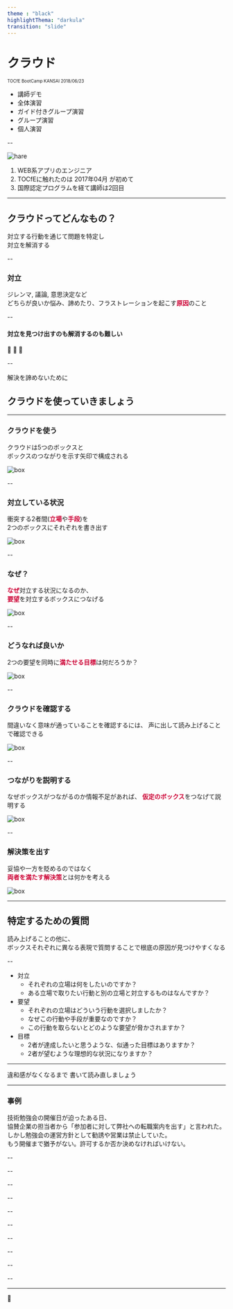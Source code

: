 ```yaml
---
theme : "black"
highlightThema: "darkula"
transition: "slide"
---
```


<!-- .slide: data-background-image="img/front_page.jpg" -->

# クラウド

<span style="font-size: 70%;">TOCfE BootCamp KANSAI 2018/06/23</span>

- 講師デモ <!-- .element: style="font-weight: 900;" -->
- 全体演習 <!-- .element: style="font-size: 70%;" -->
- ガイド付きグループ演習 <!-- .element: style="font-size: 70%;" -->
- グループ演習 <!-- .element: style="font-size: 70%;" -->
- 個人演習 <!-- .element: style="font-size: 70%;" -->

--

![hare](img/icon_20171009.jpg) <!-- .element height="10%" width="10%" align="left" -->

  1. WEB系アプリのエンジニア
  2. TOCfEに触れたのは 2017年04月 が初めて
  3. 国際認定プログラムを経て講師は2回目

---

## クラウドってどんなもの？

対立する行動を通じて問題を特定し  
対立を解消する <!-- .element: class="fragment fade-up" -->

--

### 対立

ジレンマ, 議論, 意思決定など  
どちらが良いか悩み、諦めたり、フラストレーションを起こす<span style="color: #c03; font-weight: 900;">原因</span>のこと

--

#### 対立を見つけ出すのも解消するのも難しい

🙈 🙉 🙊  <!-- .element: class="fragment" style="font-size: 200%;" -->  

--

解決を諦めないために

## クラウドを使っていきましょう

---

### クラウドを使う

クラウドは5つのボックスと  
ボックスのつながりを示す矢印で構成される

![box](img/blank_box.jpg) <!-- .element height="80%" width="80%" style="border: none;" -->

--

### 対立している状況

衝突する2者間(<span style="color: #c03; font-weight: 900;">立場</span>や<span style="color: #c03; font-weight: 900;">手段</span>)を  
2つのボックスにそれぞれを書き出す

![box](img/hightlight_right.jpg) <!-- .element height="80%" width="80%" style="border: none;" -->

--

### なぜ？

<span style="color: #c03; font-weight: 900;">なぜ</span>対立する状況になるのか、  
<span style="color: #c03; font-weight: 900;">要望</span>を対立するボックスにつなげる

![box](img/hightlight_center.jpg) <!-- .element height="80%" width="80%" style="border: none;" -->

--

### どうなれば良いか

2つの要望を同時に<span style="color: #c03; font-weight: 900;">満たせる目標</span>は何だろうか？

![box](img/hightlight_left.jpg) <!-- .element height="80%" width="80%" style="border: none;" -->

--

### クラウドを確認する

間違いなく意味が通っていることを確認するには、
声に出して読み上げることで確認できる

![box](img/finish.jpg) <!-- .element height="70%" width="70%" style="border: none;" -->

--

### つながりを説明する

なぜボックスがつながるのか情報不足があれば、
<span  style="color: #c03; font-weight: 900;">仮定のボックス</span>をつなげて説明する

![box](img/plus.jpg) <!-- .element height="80%" width="80%" style="border: none;" -->

--

### 解決策を出す

妥協や一方を貶めるのではなく  
<span  style="color: #c03; font-weight: 900;">両者を満たす解決策</span>とは何かを考える

![box](img/anser.jpg) <!-- .element height="80%" width="80%" style="border: none;" -->

---

## 特定するための質問

読み上げることの他に、  
ボックスそれぞれに異なる表現で質問することで根底の原因が見つけやすくなる

--

<!-- .slide: style="font-size: 90%;" -->

- 対立
  + それぞれの立場は何をしたいのですか？  <!-- .element: class="fragment" -->
  + ある立場で取りたい行動と別の立場と対立するものはなんですか？  <!-- .element: class="fragment" -->
- 要望
  + それぞれの立場はどういう行動を選択しましたか？  <!-- .element: class="fragment" -->
  + なぜこの行動や手段が重要なのですか？  <!-- .element: class="fragment" -->
  + この行動を取らないとどのような要望が脅かされますか？  <!-- .element: class="fragment" -->
- 目標
  + 2者が達成したいと思うような、似通った目標はありますか？  <!-- .element: class="fragment" -->
  + 2者が望むような理想的な状況になりますか？  <!-- .element: class="fragment" -->

---

違和感がなくなるまで
書いて読み直しましょう

---

<!-- .slide: style="text-align: left;" -->

### 事例

技術勉強会の開催日が迫ったある日、  
協賛企業の担当者から「参加者に対して弊社への転職案内を出す」と言われた。  
しかし勉強会の運営方針として勧誘や営業は禁止していた。  
もう開催まで猶予がない。許可するか否か決めなければいけない。

--

<!-- .slide: data-background-image="img/01_cloud.jpg" data-background-size="contain" -->

--

<!-- .slide: data-background-image="img/02_cloud.jpg" data-background-size="contain" -->

--

<!-- .slide: data-background-image="img/03_0_cloud.jpg" data-background-size="contain" -->

--

<!-- .slide: data-background-image="img/03_1_cloud.jpg" data-background-size="contain" -->

--

<!-- .slide: data-background-image="img/03_2_cloud.jpg" data-background-size="contain" -->

--

<!-- .slide: data-background-image="img/03_3_cloud.jpg" data-background-size="contain" -->

--

<!-- .slide: data-background-image="img/03_4_cloud.jpg" data-background-size="contain" -->

--

<!-- .slide: data-background-image="img/03_5_cloud.jpg" data-background-size="contain" -->

--

<!-- .slide: data-background-image="img/04_cloud.jpg" data-background-size="contain" -->

--

<!-- .slide: data-background-image="img/05_cloud.jpg" data-background-size="contain" -->

---

👼  <!-- .element: style="font-size: 800%;" -->